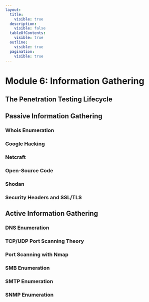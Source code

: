 ```yaml
---
layout:
  title:
    visible: true
  description:
    visible: false
  tableOfContents:
    visible: true
  outline:
    visible: true
  pagination:
    visible: true
---
```


# Module 6: Information Gathering

## The Penetration Testing Lifecycle

## Passive Information Gathering

### Whois Enumeration

### Google Hacking

### Netcraft

### Open-Source Code

### Shodan

### Security Headers and SSL/TLS

## Active Information Gathering

### DNS Enumeration

### TCP/UDP Port Scanning Theory

### Port Scanning with Nmap

### SMB Enumeration

### SMTP Enumeration

### SNMP Enumeration
